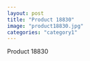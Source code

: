 ```yaml
---
layout: post
title: "Product 18830"
image: "product18830.jpg"
categories: "category1"
---
```

Product 18830
